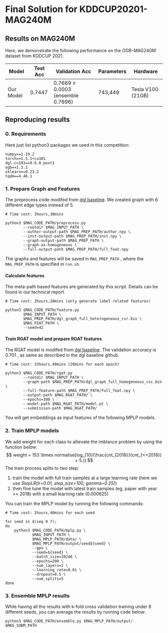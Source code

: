 # Final Solution for KDDCUP20201-MAG240M

## Results on MAG240M
Here, we demonstrate the following performance on the OGB-MAG240M dataset from KDDCUP 2021.

| Model          |Test Acc    |Validation Acc  | Parameters    | Hardware |
| -------------- |--------------- | ----------------- | -------------- |----------|
|  Our Model     | 0.7447 | 0.7669 ± 0.0003 (ensemble 0.7696) | 743,449 | Tesla V100 (21GB) |

## Reproducing results

### 0. Requirements

Here just list python3 packages we used in this competition:

```
numpy==1.19.2
torch==1.5.1+cu101
dgl-cu101==0.6.0.post1
ogb==1.3.1
sklearn==0.23.2
tqdm==4.46.1
```

###  1. Prepare Graph and Features

The preprocess code modifed from [dgl baseline](https://github.com/dmlc/dgl/tree/master/examples/pytorch/ogb_lsc/MAG240M).  We created graph with 6 different edge types instead of 5.

```
# Time cost: 3hours,30mins

python3 $MAG_CODE_PATH/preprocess.py
        --rootdir $MAG_INPUT_PATH \
        --author-output-path $MAG_PREP_PATH/author.npy \
        --inst-output-path $MAG_PREP_PATH/inst.npy \
        --graph-output-path $MAG_PREP_PATH \
        --graph-as-homogeneous \
        --full-output-path $MAG_PREP_PATH/full_feat.npy
```
The graphs and features will be saved in `MAG_PREP_PATH` , where the  `MAG_PREP_PATH` is specified in `run.sh`.

#### Calculate features

The meta-path based features are generated by this script. Details can be found in our technical report.

```
# Time cost: 2hours,20mins (only generate label related features)

python3 $MAG_CODE_PATH/feature.py
        $MAG_INPUT_PATH \
        $MAG_PREP_PATH/dgl_graph_full_heterogeneous_csr.bin \
        $MAG_FEAT_PATH \
        --seed=42
```

#### Train RGAT model and prepare RGAT features

The RGAT model is modifed from [dgl baseline](https://github.com/dmlc/dgl/tree/master/examples/pytorch/ogb_lsc/MAG240M).  The validation accuracy is  0.701 , as same as described in the dgl baseline github.

```
# Time cost: 33hours,40mins (20mins for each epoch)

python3 $MAG_CODE_PATH/rgat.py
        --rootdir $MAG_INPUT_PATH \
        --graph-path $MAG_PREP_PATH/dgl_graph_full_homogeneous_csc.bin \
        --full-feature-path $MAG_PREP_PATH/full_feat.npy \
        --output-path $MAG_RGAT_PATH/ \
        --epochs=100 \
        --model-path $MAG_RGAT_PATH/model.pt \
        --submission-path $MAG_RGAT_PATH/
```
You will get embeddings as input features of the following MPLP models.

### 2. Train MPLP models
We add weight for each class to  allievate the imblance problem by using the function below:
$$
weight = 153 \times normalise(log_{10}(\frac{cnt_{2018}}{cnt_{<=2018}} + 5.))
$$
The train process splits to two step:

1. train the model with full train samples at a large learning rate (here we use *StepLR(lr=0.01, step_size=100, gamma=0.25)*)
2. then fine tune the model with latest train samples (eg, paper with year >= 2018) with a small learning rate (0.000625)

You can train the MPLP model by running the following commands:

```
# Time cost: 2hours,40mins for each seed

for seed in $(seq 0 7);
do
    python3 $MAG_CODE_PATH/mplp.py \
            $MAG_INPUT_PATH \
            $MAG_MPLP_PATH/data/ \
            $MAG_MPLP_PATH/output/seed${seed} \
            --gpu \
            --seed=${seed} \
            --batch_size=10240 \
            --epochs=200 \
            --num_layers=2 \
            --learning_rate=0.01 \
            --dropout=0.5 \
            --num_splits=5
done
```

### 3. Ensemble MPLP results

While having all the results with k-fold cross validation training under 8 different seeds, you can average the results by running code below:

```
python3 $MAG_CODE_PATH/ensemble.py $MAG_MPLP_PATH/output/ $MAG_SUBM_PATH
```

